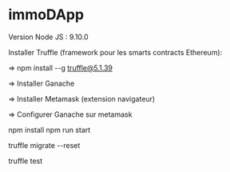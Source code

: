 # immoDApp

Version Node JS : 9.10.0

Installer Truffle (framework pour les smarts contracts Ethereum):

=> npm install --g truffle@5.1.39

=> Installer Ganache

=> Installer Metamask (extension navigateur)

=> Configurer Ganache sur metamask

npm install
npm run start

truffle  migrate --reset

truffle test
